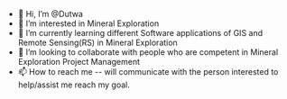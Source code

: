 - 👋 Hi, I’m @Dutwa
- 👀 I’m interested in Mineral Exploration
- 🌱 I’m currently learning different Software applications of GIS and Remote Sensing(RS) in Mineral Exploration
- 💞️ I’m looking to collaborate with people who are competent in Mineral Exploration Project Management
- 📫 How to reach me -- will communicate with the person interested to help/assist me reach my goal.

<!---
Dutwa/Dutwa is a ✨ special ✨ repository because its `README.md` (this file) appears on your GitHub profile.
You can click the Preview link to take a look at your changes.
--->
